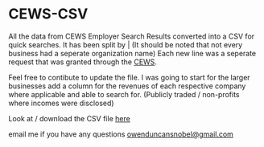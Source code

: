 # CEWS-CSV

All the data from CEWS Employer Search Results converted into a CSV for quick searches. It has been split by | (It should be noted that not every business had a seperate organization name) Each new line was a seperate request that was granted through the [CEWS](https://apps.cra-arc.gc.ca/ebci/hacc/cews/srch/pub/fllLstSrh?dsrdPg=0&q.ordrClmn=NAME&q.ordrRnk=ASC).

Feel free to contibute to update the file. I was going to start for the larger businesses add a column for the revenues of each respective company where applicable and able to search for. (Publicly traded / non-profits where incomes were disclosed) 

Look at / download the CSV file [here](https://github.com/owen-duncan-snobel/CEWS-CSV/blob/master/CEWS.csv)

email me if you have any questions
owenduncansnobel@gmail.com
